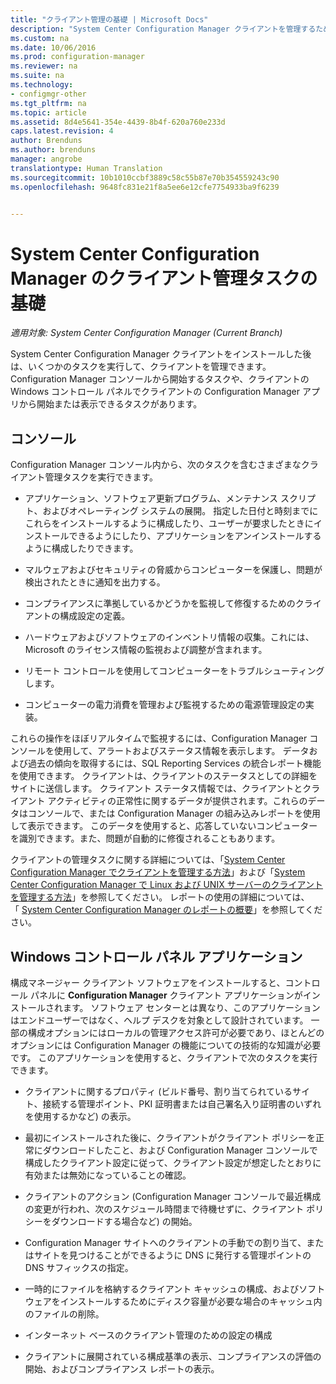 ```yaml
---
title: "クライアント管理の基礎 | Microsoft Docs"
description: "System Center Configuration Manager クライアントを管理するために実行できるタスクについて説明します。"
ms.custom: na
ms.date: 10/06/2016
ms.prod: configuration-manager
ms.reviewer: na
ms.suite: na
ms.technology:
- configmgr-other
ms.tgt_pltfrm: na
ms.topic: article
ms.assetid: 8d4e5641-354e-4439-8b4f-620a760e233d
caps.latest.revision: 4
author: Brenduns
ms.author: brenduns
manager: angrobe
translationtype: Human Translation
ms.sourcegitcommit: 10b1010ccbf3889c58c55b87e70b354559243c90
ms.openlocfilehash: 9648fc831e21f8a5ee6e12cfe7754933ba9f6239


---
```

# <a name="fundamentals-of-client-management-tasks-for-system-center-configuration-manager"></a>System Center Configuration Manager のクライアント管理タスクの基礎

*適用対象: System Center Configuration Manager (Current Branch)*

System Center Configuration Manager クライアントをインストールした後は、いくつかのタスクを実行して、クライアントを管理できます。  Configuration Manager コンソールから開始するタスクや、クライアントの Windows コントロール パネルでクライアントの Configuration Manager アプリから開始または表示できるタスクがあります。  

## <a name="the-console"></a>コンソール  
 Configuration Manager コンソール内から、次のタスクを含むさまざまなクライアント管理タスクを実行できます。  

-   アプリケーション、ソフトウェア更新プログラム、メンテナンス スクリプト、およびオペレーティング システムの展開。 指定した日付と時刻までにこれらをインストールするように構成したり、ユーザーが要求したときにインストールできるようにしたり、アプリケーションをアンインストールするように構成したりできます。  

-   マルウェアおよびセキュリティの脅威からコンピューターを保護し、問題が検出されたときに通知を出力する。  

-   コンプライアンスに準拠しているかどうかを監視して修復するためのクライアントの構成設定の定義。  

-   ハードウェアおよびソフトウェアのインベントリ情報の収集。これには、Microsoft のライセンス情報の監視および調整が含まれます。  

-   リモート コントロールを使用してコンピューターをトラブルシューティングします。  

-   コンピューターの電力消費を管理および監視するための電源管理設定の実装。  

これらの操作をほぼリアルタイムで監視するには、Configuration Manager コンソールを使用して、アラートおよびステータス情報を表示します。 データおよび過去の傾向を取得するには、SQL Reporting Services の統合レポート機能を使用できます。  クライアントは、クライアントのステータスとしての詳細をサイトに送信します。  クライアント ステータス情報では、クライアントとクライアント アクティビティの正常性に関するデータが提供されます。これらのデータはコンソールで、または Configuration Manager の組み込みレポートを使用して表示できます。 このデータを使用すると、応答していないコンピューターを識別できます。また、問題が自動的に修復されることもあります。  

 クライアントの管理タスクに関する詳細については、「[System Center Configuration Manager でクライアントを管理する方法](../../core/clients/manage/manage-clients.md)」および「[System Center Configuration Manager で Linux および UNIX サーバーのクライアントを管理する方法](../../core/clients/manage/manage-clients-for-linux-and-unix-servers.md)」を参照してください。 レポートの使用の詳細については、   
「            [System Center Configuration Manager のレポートの概要](../../core/servers/manage/introduction-to-reporting.md)」を参照してください。  

## <a name="the-windows-control-panel-app"></a>Windows コントロール パネル アプリケーション  
 構成マネージャー クライアント ソフトウェアをインストールすると、コントロール パネルに **Configuration Manager** クライアント アプリケーションがインストールされます。 ソフトウェア センターとは異なり、このアプリケーションはエンドユーザーではなく、ヘルプ デスクを対象として設計されています。 一部の構成オプションにはローカルの管理アクセス許可が必要であり、ほとんどのオプションには Configuration Manager の機能についての技術的な知識が必要です。 このアプリケーションを使用すると、クライアントで次のタスクを実行できます。  

-   クライアントに関するプロパティ (ビルド番号、割り当てられているサイト、接続する管理ポイント、PKI 証明書または自己署名入り証明書のいずれを使用するかなど) の表示。  

-   最初にインストールされた後に、クライアントがクライアント ポリシーを正常にダウンロードしたこと、および Configuration Manager コンソールで構成したクライアント設定に従って、クライアント設定が想定したとおりに有効または無効になっていることの確認。  

-   クライアントのアクション (Configuration Manager コンソールで最近構成の変更が行われ、次のスケジュール時間まで待機せずに、クライアント ポリシーをダウンロードする場合など) の開始。  

-   Configuration Manager サイトへのクライアントの手動での割り当て、またはサイトを見つけることができるように DNS に発行する管理ポイントの DNS サフィックスの指定。  

-   一時的にファイルを格納するクライアント キャッシュの構成、およびソフトウェアをインストールするためにディスク容量が必要な場合のキャッシュ内のファイルの削除。  

-   インターネット ベースのクライアント管理のための設定の構成  

-   クライアントに展開されている構成基準の表示、コンプライアンスの評価の開始、およびコンプライアンス レポートの表示。  



<!--HONumber=Dec16_HO3-->


